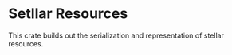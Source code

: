 # Setllar Resources

This crate builds out the serialization and representation of stellar resources.
